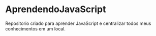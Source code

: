 # AprendendoJavaScript
Repositorio criado para aprender JavaScript e centralizar todos meus conhecimentos em um local.

